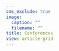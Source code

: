 ```yaml
---
cms_exclude: true
image:
  caption: ""
  filename: ""
title: Conferences
view: article-grid
---
```

